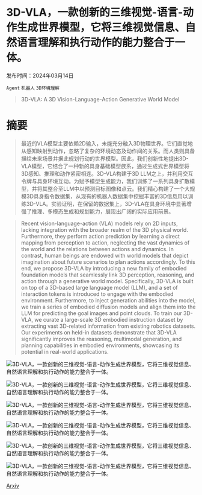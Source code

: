 # 3D-VLA，一款创新的三维视觉-语言-动作生成世界模型，它将三维视觉信息、自然语言理解和执行动作的能力整合于一体。

发布时间：2024年03月14日

`Agent` `机器人` `3D环境理解`

> 3D-VLA: A 3D Vision-Language-Action Generative World Model

# 摘要

> 最近的VLA模型主要依赖2D输入，未能充分融入3D物理世界。它们直觉地从感知映射到动作，忽略了复杂的环境动态及动作间的关系。而人类则具备描绘未来场景并据此规划行动的世界模型。因此，我们创新性地提出3D-VLA模型，它结合了一种新的具身基础模型族系，通过生成式世界模型将3D感知、推理和动作紧密相连。3D-VLA构建于3D LLM之上，并利用交互令牌与具身环境互动。为赋予模型生成能力，我们训练了一系列具身扩散模型，并将其整合至LLM中以预测目标图像和点云。我们精心构建了一个大规模3D具身指令数据集，从现有的机器人数据集中挖掘丰富的3D信息用以训练3D-VLA。实验证明，在保留的数据集上，3D-VLA在具身环境中显著增强了推理、多模态生成和规划能力，展现出广阔的实际应用前景。

> Recent vision-language-action (VLA) models rely on 2D inputs, lacking integration with the broader realm of the 3D physical world. Furthermore, they perform action prediction by learning a direct mapping from perception to action, neglecting the vast dynamics of the world and the relations between actions and dynamics. In contrast, human beings are endowed with world models that depict imagination about future scenarios to plan actions accordingly. To this end, we propose 3D-VLA by introducing a new family of embodied foundation models that seamlessly link 3D perception, reasoning, and action through a generative world model. Specifically, 3D-VLA is built on top of a 3D-based large language model (LLM), and a set of interaction tokens is introduced to engage with the embodied environment. Furthermore, to inject generation abilities into the model, we train a series of embodied diffusion models and align them into the LLM for predicting the goal images and point clouds. To train our 3D-VLA, we curate a large-scale 3D embodied instruction dataset by extracting vast 3D-related information from existing robotics datasets. Our experiments on held-in datasets demonstrate that 3D-VLA significantly improves the reasoning, multimodal generation, and planning capabilities in embodied environments, showcasing its potential in real-world applications.

![3D-VLA，一款创新的三维视觉-语言-动作生成世界模型，它将三维视觉信息、自然语言理解和执行动作的能力整合于一体。](../../../paper_images/2403.09631/x1.png)

![3D-VLA，一款创新的三维视觉-语言-动作生成世界模型，它将三维视觉信息、自然语言理解和执行动作的能力整合于一体。](../../../paper_images/2403.09631/x2.png)

![3D-VLA，一款创新的三维视觉-语言-动作生成世界模型，它将三维视觉信息、自然语言理解和执行动作的能力整合于一体。](../../../paper_images/2403.09631/x3.png)

![3D-VLA，一款创新的三维视觉-语言-动作生成世界模型，它将三维视觉信息、自然语言理解和执行动作的能力整合于一体。](../../../paper_images/2403.09631/x4.png)

![3D-VLA，一款创新的三维视觉-语言-动作生成世界模型，它将三维视觉信息、自然语言理解和执行动作的能力整合于一体。](../../../paper_images/2403.09631/x5.png)

![3D-VLA，一款创新的三维视觉-语言-动作生成世界模型，它将三维视觉信息、自然语言理解和执行动作的能力整合于一体。](../../../paper_images/2403.09631/x6.png)

[Arxiv](https://arxiv.org/abs/2403.09631)